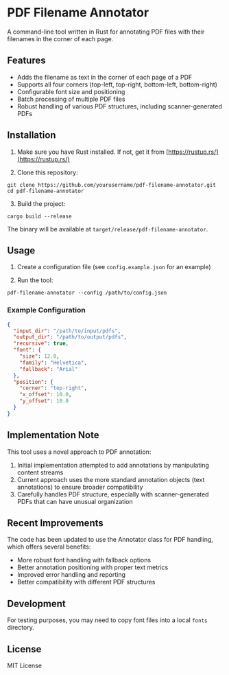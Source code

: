 # PDF Filename Annotator

A command-line tool written in Rust for annotating PDF files with their filenames in the corner of each page.

## Features

- Adds the filename as text in the corner of each page of a PDF
- Supports all four corners (top-left, top-right, bottom-left, bottom-right)
- Configurable font size and positioning
- Batch processing of multiple PDF files
- Robust handling of various PDF structures, including scanner-generated PDFs

## Installation

1. Make sure you have Rust installed. If not, get it from [https://rustup.rs/](https://rustup.rs/)

2. Clone this repository:
```
git clone https://github.com/yourusername/pdf-filename-annotator.git
cd pdf-filename-annotator
```

3. Build the project:
```
cargo build --release
```

The binary will be available at `target/release/pdf-filename-annotator`.

## Usage

1. Create a configuration file (see `config.example.json` for an example)

2. Run the tool:
```
pdf-filename-annotator --config /path/to/config.json
```

### Example Configuration

```json
{
  "input_dir": "/path/to/input/pdfs",
  "output_dir": "/path/to/output/pdfs",
  "recursive": true,
  "font": {
    "size": 12.0,
    "family": "Helvetica",
    "fallback": "Arial"
  },
  "position": {
    "corner": "top-right",
    "x_offset": 10.0,
    "y_offset": 10.0
  }
}
```

## Implementation Note

This tool uses a novel approach to PDF annotation:

1. Initial implementation attempted to add annotations by manipulating content streams
2. Current approach uses the more standard annotation objects (text annotations) to ensure broader compatibility
3. Carefully handles PDF structure, especially with scanner-generated PDFs that can have unusual organization

## Recent Improvements

The code has been updated to use the Annotator class for PDF handling, which offers several benefits:
- More robust font handling with fallback options
- Better annotation positioning with proper text metrics
- Improved error handling and reporting
- Better compatibility with different PDF structures

## Development 

For testing purposes, you may need to copy font files into a local `fonts` directory.

## License

MIT License